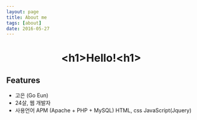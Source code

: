 ```yaml
---
layout: page
title: About me
tags: [about]
date: 2016-05-27
---
```

    
<center><h1>&lt;h1&gt;Hello!&lt;h1&gt;</h1></center>

## Features
* 고은 (Go Eun)
* 24살, 웹 개발자
* 사용언어
APM (Apache + PHP + MySQL)
HTML, css
JavaScript(Jquery)

